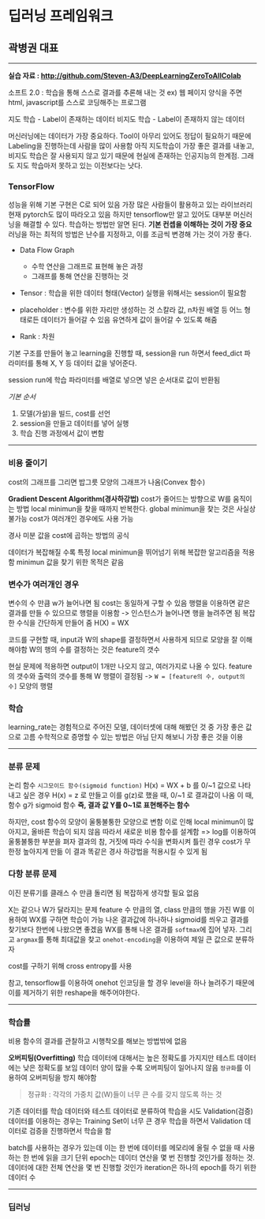 # 딥러닝 프레임워크
## 곽병권 대표
---
**실습 자료 : <http://github.com/Steven-A3/DeepLearningZeroToAllColab>**

소프트 2.0 : 학습을 통해 스스로 결과를 추론해 내는 것
ex) 웹 페이지 양식을 주면 html, javascript를 스스로 코딩해주는 프로그램 

지도 학습 - Label이 존재하는 데이터 
비지도 학습 - Label이 존재하지 않는 데이터 

머신러닝에는 데이터가 가장 중요하다.
Tool이 아무리 있어도 정답이 필요하기 때문에 Labeling을 진행하는데 사람을 많이 사용함
아직 지도학습이 가장 좋은 결과를 내놓고, 비지도 학습은 잘 사용되지 않고 있기 때문에
현실에 존재하는 인공지능의 한계점. 그래도 지도 학습마저 못하고 있는 이전보다는 낫다.

### TensorFlow
성능을 위해 기본 구현은 C로 되어 있음
가장 많은 사람들이 활용하고 있는 라이브러리 
현재 pytorch도 많이 따라오고 있음 
하지만 tensorflow만 알고 있어도 대부분 머신러닝을 해결할 수 있다.
학습하는 방법만 알면 된다.
**기본 컨셉을 이해하는 것이 가장 중요**
러닝을 하는 최적의 방법은 난수를 지정하고, 이를 조금씩 변경해 가는 것이 가장 좋다. 

- Data Flow Graph
    - 수학 연산을 그래프로 표현해 놓은 과정 
    - 그래프를 통해 연산을 진행하는 것 

- Tensor : 학습을 위한 데이터 형태(Vector)
실행을 위해서는 session이 필요함 

- placeholder : 변수를 위한 자리만 생성하는 것
스칼라 값, n차원 배열 등 어느 형태로든 데이터가 들어갈 수 있음
유연하게 값이 들어갈 수 있도록 해줌 

- Rank : 차원 

기본 구조를 만들어 놓고 learning을 진행할 때, session을 run 하면서 feed_dict 파라미터를 통해 X, Y 등 데이터 값을 넣어준다.

session run에 학습 파라미터를 배열로 넣으면 넣은 순서대로 값이 반환됨

*기본 순서*
1. 모델(가설)을 빌드, cost를 선언 
2. session을 만들고 데이터를 넣어 실행 
3. 학습 진행 과정에서 값이 변함

---

### 비용 줄이기 
cost의 그래프를 그리면 밥그릇 모양의 그래프가 나옴(Convex 함수)

**Gradient Descent Algorithm(경사하강법)**
cost가 줄어드는 방향으로 W를 움직이는 방법 
local minimun을 찾을 때까지 반복한다.
global minimun을 찾는 것은 사실상 불가능
cost가 여러개인 경우에도 사용 가능 

경사 미분 값을 cost에 곱하는 방법의 공식 

데이터가 복잡해질 수록 특정 local minimun을 뛰어넘기 위해 복잡한 알고리즘을 적용함 
minimun 값을 찾기 위한 목적은 같음 

### 변수가 여러개인 경우 
변수의 수 만큼 w가 늘어나면 됨
cost는 동일하게 구할 수 있음 
행렬을 이용하면 같은 결과를 만들 수 있으므로 행렬을 이용함 
-> 인스턴스가 늘어나면 행을 늘려주면 됨 
복잡한 수식을 간단하게 만들어 줌 H(X) = WX

코드를 구현할 때, input과 W의 shape를 결정하면서 사용하게 되므로 모양을 잘 이해해야함 
W의 행의 수를 결정하는 것은 feature의 갯수 

현실 문제에 적용하면 output이 1개만 나오지 않고, 여러가지로 나올 수 있다.
feature의 갯수와 출력의 갯수를 통해 W 행렬이 결정됨 
-> `W = [feature의 수, output의 수]` 모양의 행렬

### 학습 
learning_rate는 경험적으로 주어진 모델, 데이터셋에 대해 해봤던 것 중 가장 좋은 값으로 고름 
수학적으로 증명할 수 있는 방법은 아님
단지 해보니 가장 좋은 것을 이용 

---

### 분류 문제
논리 함수 `시그모이드 함수(sigmoid function)`
H(x) = WX + b 를 0/~1 값으로 나타내고 싶은 경우 
H(x) = z 로 만들고 이를 g(z)로 했을 때, 0/~1 로 결과값이 나옴
이 때, 함수 g가 sigmoid 함수
**즉, 결과 값 Y를 0~1로 표현해주는 함수**

하지만, cost 함수의 모양이 울퉁불퉁한 모양으로 변함 
이로 인해 local minimun이 많아지고, 올바른 학습이 되지 않음 
따라서 새로운 비용 함수를 설계함 => log를 이용하여 울퉁불퉁한 부분을 펴자
결과의 참, 거짓에 따라 수식을 변화시켜 틀린 경우 cost가 무한정 높아지게 만듦 
이 결과 똑같은 경사 하강법을 적용시킬 수 있게 됨 

### 다항 분류 문제 
이진 분류기를 클래스 수 만큼 돌리면 됨 
복잡하게 생각할 필요 없음 

X는 같으나 W가 달라지는 문제
feature 수 만큼의 열, class 만큼의 행을 가진 W를 이용하여 WX를 구하면 학습이 가능
나온 결과값에 하나하나 sigmoid를 씌우고 결과를 찾기보다 한번에 나왔으면 좋겠음
WX를 통해 나온 결과를 `softmax`에 집어 넣자. 그리고 `argmax`를 통해 최대값을 찾고 `onehot-encoding`을 이용하여 제일 큰 값으로 분류하자

cost를 구하기 위해 cross entropy를 사용 

참고, tensorflow를 이용하여 onehot 인코딩을 할 경우 level을 하나 늘려주기 때문에 이를 제거하기 위한 reshape을 해주어야한다.

---

### 학습률 
비용 함수의 결과를 관찰하고 시행착오를 해보는 방법밖에 없음 

**오버피팅(Overfitting)**
학습 데이터에 대해서는 높은 정확도를 가지지만 테스트 데이터에는 낮은 정확도를 보임 
데이터 양이 많을 수록 오버피팅이 일어나지 않음
`정규화`를 이용하여 오버피팅을 방지 해야함
>정규화 : 각각의 가중치 값(W)들이 너무 큰 수를 갖지 않도록 하는 것

기존 데이터를 학습 데이터와 테스트 데이터로 분류하여 학습을 시도
Validation(검증) 데이터를 이용하는 경우는 Training Set이 너무 큰 경우 학습을 하면서 Validation 데이터로 검증을 진행하면서 학습을 함 

batch를 사용하는 경우가 있는데 이는 한 번에 데이터를 메모리에 올릴 수 없을 때 사용하는 한 번에 읽을 크기 단위
epoch는 데이터 연산을 몇 번 진행할 것인가를 정하는 것.
데이터에 대한 전체 연산을 몇 번 진행할 것인가 
iteration은 하나의 epoch를 하기 위한 데이터 수

---

### 딥러닝
